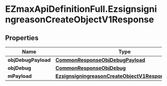 # EZmaxApiDefinitionFull.EzsignsigningreasonCreateObjectV1Response

## Properties

Name | Type | Description | Notes
------------ | ------------- | ------------- | -------------
**objDebugPayload** | [**CommonResponseObjDebugPayload**](CommonResponseObjDebugPayload.md) |  | 
**objDebug** | [**CommonResponseObjDebug**](CommonResponseObjDebug.md) |  | [optional] 
**mPayload** | [**EzsignsigningreasonCreateObjectV1ResponseMPayload**](EzsignsigningreasonCreateObjectV1ResponseMPayload.md) |  | 


